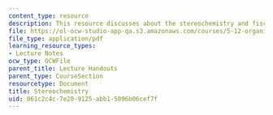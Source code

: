 ```yaml
---
content_type: resource
description: This resource discusses about the stereochemistry and fischer projections.
file: https://ol-ocw-studio-app-qa.s3.amazonaws.com/courses/5-12-organic-chemistry-i-spring-2003/061c2c4c7e209125abb15096b06cef7f_06.pdf
file_type: application/pdf
learning_resource_types:
- Lecture Notes
ocw_type: OCWFile
parent_title: Lecture Handouts
parent_type: CourseSection
resourcetype: Document
title: Stereochemistry
uid: 061c2c4c-7e20-9125-abb1-5096b06cef7f
---
```


